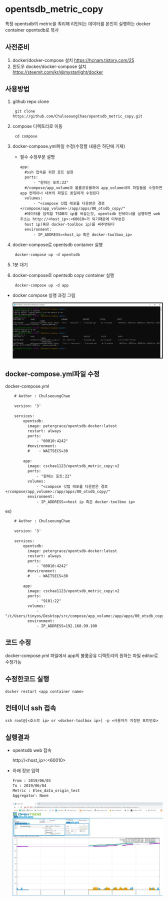 # opentsdb_metric_copy

특정 opentsdb의 metric을 쿼리해 리턴되는 데이터를 본인이 실행하는 docker container opentsdb로 복사

## 사전준비
  1.  docker/docker-compose 설치
      https://hcnam.tistory.com/25
  2. 윈도우 docker/docker-compose 설치
      https://steemit.com/kr/@mystarlight/docker


## 사용방법
  1. github repo clone
  
          git clone https://github.com/ChulseoungChae/opentsdb_metric_copy.git
          
  2. compose 디렉토리로 이동
  
          cd compose
  
  3. docker-compose.yml파일 수정(수정할 내용은 하단에 기재)
      - 필수 수정부분 설명
            
            app:   
              #ssh 접속을 위한 포트 설정
              ports:
                  - "원하는 포트:22"
              #/compose/app_volume과 볼륨공유를하여 app_volume내의 파일들을 수정하면 app 컨테이너 내부의 파일도 동일하게 수정된다
              volumes:
                  - "<compose 깃헙 레포를 다운받은 경로+/compose/app_volume>:/app/apps/00_otsdb_copy/"
              #데이터를 입력할 TSDB의 ip를 써놓는것, opentsdb 컨테이너를 실행하면 web주소는 http://<host_ip>:<60010>가 되기때문에 이부분은 
              host ip(혹은 docker-toolbox ip)를 써주면된다
              environment:
                  - IP_ADDRESS=<host_ip 혹은 docker-toolbox_ip>
                  

  4. docker-compose로 opentsdb container 실행

          docker-compose up -d opentsdb

  5. 1분 대기

  6. docker-compose로 opentsdb copy container 실행

          docker-compose up -d app

  - docker compose 실행 과정 그림

    ![process](./image/1.PNG)

## docker-compose.yml파일 수정
  docker-compose.yml

        # Author : ChulseoungChae

        version: '3'

        services: 
            opentsdb:
              image: petergrace/opentsdb-docker:latest
              restart: always
              ports:
                  - "60010:4242"
              #environment:
              #    - WAITSECS=30   

            app:
              image: cschae1123/opentsdb_metric_copy:v2
              ports:
                  - "원하는 포트:22"
              volumes:
                  - "<compose 깃헙 레포를 다운받은 경로+/compose/app_volume>:/app/apps/00_otsdb_copy/"
              environment:
                  - IP_ADDRESS=<host ip 혹은 docker-toolbox ip>
                  
   ex)

        # Author : ChulseoungChae

        version: '3'

        services: 
            opentsdb:
              image: petergrace/opentsdb-docker:latest
              restart: always
              ports:
                  - "60010:4242"
              #environment:
              #    - WAITSECS=30   

            app:
              image: cschae1123/opentsdb_metric_copy:v2
              ports:
                  - "9101:22"
              volumes:
                  - "/c/Users/tinyos/Desktop/src/compose/app_volume:/app/apps/00_otsdb_copy/"
              environment:
                  - IP_ADDRESS=192.168.99.100
                  
## 코드 수정
  docker-compose.yml 파일에서 app의 볼룸공유 디렉토리의 원하는 파일 editor로 수정가능

## 수정한코드 실행
    docker restart <app container name>
  
## 컨테이너 ssh 접속
    ssh root@[<호스트 ip> or <docker-toolbox ip>] -p <사용자가 지정한 포트번호>
    
    
## 실행결과

  - opentsdb web 접속

      http://<host_ip>:<60010>
      
  - 아래 정보 입력
      
        From : 2019/06/03
        To : 2019/06/04
        Metric : Elex_data_origin_test
        Aggregator: None	

      ![result](./image/2.PNG)
